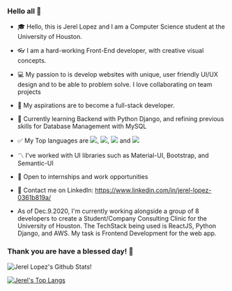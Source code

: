 ### Hello all 👋

- :mortar_board: Hello, this is Jerel Lopez and I am a Computer Science student at the University of Houston.
- :eyeglasses: I am a hard-working Front-End developer, with creative visual concepts.
- :computer: My passion to is develop websites with unique, user friendly UI/UX design and to be able to problem solve. I love collaborating on team projects
- :gem: My aspirations are to become a full-stack developer. 
- :memo: Currently learning Backend with Python Django, and refining previous skills for Database Management with MySQL
- :white_check_mark: My Top languages are <img src="https://img.shields.io/badge/react%20-%2320232a.svg?&style=for-the-badge&logo=react&logoColor=%2361DAFB"/>, <img src="https://img.shields.io/badge/javascript%20-%23323330.svg?&style=for-the-badge&logo=javascript&logoColor=%23F7DF1E"/>, <img src="https://img.shields.io/badge/html5%20-%23E34F26.svg?&style=for-the-badge&logo=html5&logoColor=white"/> and <img src="https://img.shields.io/badge/css3%20-%231572B6.svg?&style=for-the-badge&logo=css3&logoColor=white"/> 

- :part_alternation_mark: I've worked with UI libraries such as Material-UI, Bootstrap, and Semantic-UI
- :mag_right: Open to internships and work opportunities
- :speech_balloon: Contact me on LinkedIn: https://www.linkedin.com/in/jerel-lopez-0361b819a/ 

- As of Dec.9.2020, I'm currently working alongside a group of 8 developers to create a Student/Company Consulting Clinic for the University of Houston. The TechStack being used is ReactJS, Python Django, and AWS. My task is Frontend Development for the web app. 

### Thank you are have a blessed day! :sunrise_over_mountains:

![Jerel Lopez's Github Stats!](https://github-readme-stats.vercel.app/api?username=JLopezz3&theme=algolia&show_icons=true&count_private=true)

[![Jerel's Top Langs](https://github-readme-stats.vercel.app/api/top-langs/?username=JLopezz3&theme=algolia)](https://github.com/anuraghazra/github-readme-stats)

